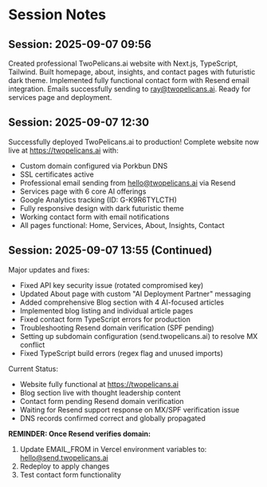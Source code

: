# Session Notes

## Session: 2025-09-07 09:56
Created professional TwoPelicans.ai website with Next.js, TypeScript, Tailwind. Built homepage, about, insights, and contact pages with futuristic dark theme. Implemented fully functional contact form with Resend email integration. Emails successfully sending to ray@twopelicans.ai. Ready for services page and deployment.

## Session: 2025-09-07 12:30
Successfully deployed TwoPelicans.ai to production! Complete website now live at https://twopelicans.ai with:
- Custom domain configured via Porkbun DNS
- SSL certificates active
- Professional email sending from hello@twopelicans.ai via Resend
- Services page with 6 core AI offerings
- Google Analytics tracking (ID: G-K9R6TYLCTH)
- Fully responsive design with dark futuristic theme
- Working contact form with email notifications
- All pages functional: Home, Services, About, Insights, Contact

## Session: 2025-09-07 13:55 (Continued)
Major updates and fixes:
- Fixed API key security issue (rotated compromised key)
- Updated About page with custom "AI Deployment Partner" messaging
- Added comprehensive Blog section with 4 AI-focused articles
- Implemented blog listing and individual article pages
- Fixed contact form TypeScript errors for production
- Troubleshooting Resend domain verification (SPF pending)
- Setting up subdomain configuration (send.twopelicans.ai) to resolve MX conflict
- Fixed TypeScript build errors (regex flag and unused imports)

Current Status:
- Website fully functional at https://twopelicans.ai
- Blog section live with thought leadership content
- Contact form pending Resend domain verification
- Waiting for Resend support response on MX/SPF verification issue
- DNS records confirmed correct and globally propagated

**REMINDER: Once Resend verifies domain:**
1. Update EMAIL_FROM in Vercel environment variables to: hello@send.twopelicans.ai
2. Redeploy to apply changes
3. Test contact form functionality

